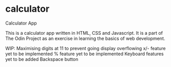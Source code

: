 # calculator

Calculator App

This is a calculator app written in HTML, CSS and Javascript. It is a part of The Odin Project as an exercise in learning the basics of web development.

WIP:
Maximising digits at 11 to prevent going display overflowing
x/- feature yet to be implemented
% feature yet to be implemented
Keyboard features yet to be added
Backspace button
